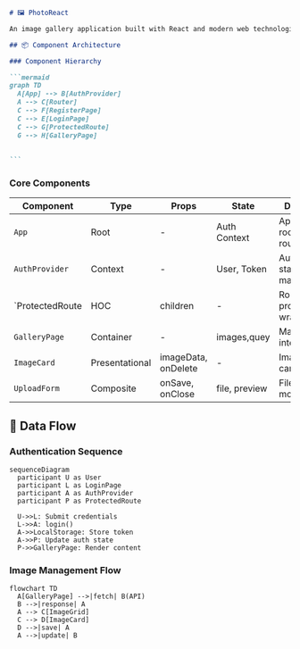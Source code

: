 ````markdown
# 🖼️ PhotoReact 

An image gallery application built with React and modern web technologies.

## 📦 Component Architecture

### Component Hierarchy

```mermaid
graph TD
  A[App] --> B[AuthProvider]
  A --> C[Router]
  C --> F[RegisterPage]
  C --> E[LoginPage]
  C --> G[ProtectedRoute]
  G --> H[GalleryPage]
 
  
```
````

### Core Components

| Component       | Type           | Props               | State         | Description                         |
| --------------- | -------------- | ------------------- | ------------- | ----------------------------------- |
| `App`           | Root           | -                   | Auth Context  | Application root with router config |
| `AuthProvider`  | Context        | -                   | User, Token   | Authentication state management     |
| `ProtectedRoute | HOC            | children            | -             | Route protection wrapper            |
| `GalleryPage`   | Container      | -                   | images,quey   | Main gallery interface              |
| `ImageCard`     | Presentational | imageData, onDelete | -             | Image display card                  |
| `UploadForm`    | Composite      | onSave, onClose     | file, preview | File upload modal                   |

## 🔄 Data Flow

### Authentication Sequence

```mermaid
sequenceDiagram
  participant U as User
  participant L as LoginPage
  participant A as AuthProvider
  participant P as ProtectedRoute

  U->>L: Submit credentials
  L->>A: login()
  A->>LocalStorage: Store token
  A->>P: Update auth state
  P->>GalleryPage: Render content
```

### Image Management Flow

```mermaid
flowchart TD
  A[GalleryPage] -->|fetch| B(API)
  B -->|response| A
  A --> C[ImageGrid]
  C --> D[ImageCard]
  D -->|save| A
  A -->|update| B
```

